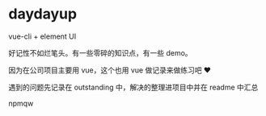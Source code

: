 # daydayup

vue-cli + element UI

好记性不如烂笔头。有一些零碎的知识点，有一些 demo。

因为在公司项目主要用 vue，这个也用 vue 做记录来做练习吧 ❤️

遇到的问题先记录在 outstanding 中，解决的整理进项目中并在 readme 中汇总


npmqw